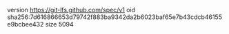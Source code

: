 version https://git-lfs.github.com/spec/v1
oid sha256:7d616866653d79742f883ba9342da2b6023baf65e7b43cdcb46155e9bcbee432
size 5094
